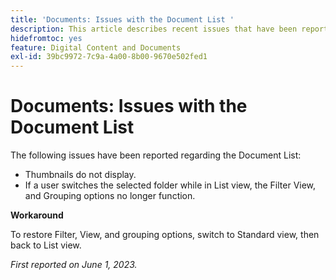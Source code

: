 ```yaml
---
title: 'Documents: Issues with the Document List '
description: This article describes recent issues that have been reported regarding the Document List.
hidefromtoc: yes
feature: Digital Content and Documents
exl-id: 39bc9972-7c9a-4a00-8b00-9670e502fed1
---
```

# Documents: Issues with the Document List 

<!--This article is on the WF and WFP TOCs. Valid issue, won't fix (Won't fix tab).-->

The following issues have been reported regarding the Document List:

* Thumbnails do not display.
* If a user switches the selected folder while in List view, the Filter View, and Grouping options no longer function.

**Workaround**

To restore Filter, View, and grouping options, switch to Standard view, then back to List view.

_First reported on June 1, 2023._
